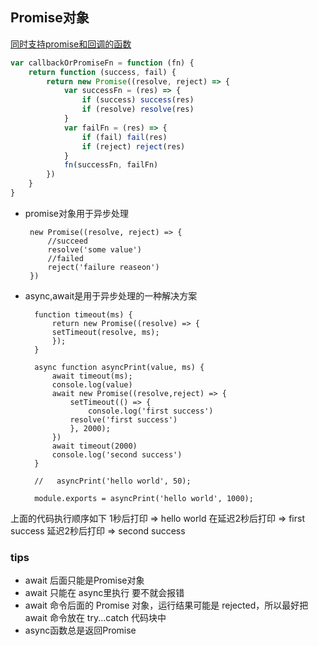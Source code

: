 ## Promise对象
[同时支持promise和回调的函数](https://www.cnblogs.com/zhuxianguo/p/13392665.html)
```javascript
var callbackOrPromiseFn = function (fn) {
    return function (success, fail) {
        return new Promise((resolve, reject) => {
            var successFn = (res) => {
                if (success) success(res)
                if (resolve) resolve(res)
            }
            var failFn = (res) => {
                if (fail) fail(res)
                if (reject) reject(res)
            }
            fn(successFn, failFn)
        })
    }
}
```
+  promise对象用于异步处理

        new Promise((resolve, reject) => {
            //succeed
            resolve('some value')
            //failed
            reject('failure reaseon')
        })

+ async,await是用于异步处理的一种解决方案

        function timeout(ms) {
            return new Promise((resolve) => {
            setTimeout(resolve, ms);
            });
        }
        
        async function asyncPrint(value, ms) {
            await timeout(ms);
            console.log(value)
            await new Promise((resolve,reject) => {
                setTimeout(() => {
                    console.log('first success')
                resolve('first success')           
                }, 2000);
            })
            await timeout(2000)
            console.log('second success')
        }
        
        //   asyncPrint('hello world', 50);
        
        module.exports = asyncPrint('hello world', 1000);
上面的代码执行顺序如下 1秒后打印 => hello world  在延迟2秒后打印 => first success 延迟2秒后打印 => second success 
### tips 
+ await 后面只能是Promise对象
+ await 只能在 async里执行 要不就会报错
+ await 命令后面的 Promise 对象，运行结果可能是 rejected，所以最好把 await 命令放在 try...catch 代码块中
+ async函数总是返回Promise
